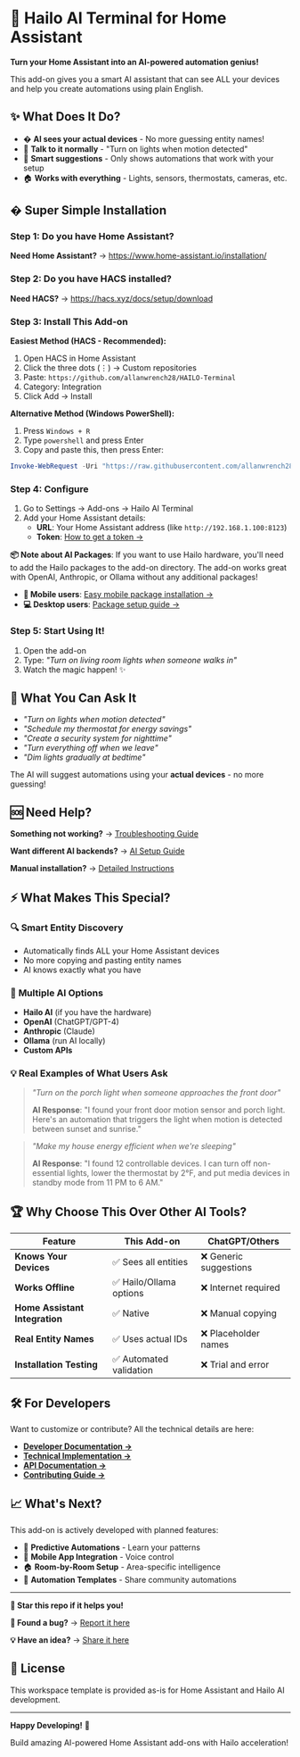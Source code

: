 # 🤖 Hailo AI Terminal for Home Assistant

**Turn your Home Assistant into an AI-powered automation genius!** 

This add-on gives you a smart AI assistant that can see ALL your devices and help you create automations using plain English.

## ✨ What Does It Do?

- � **AI sees your actual devices** - No more guessing entity names!
- 💬 **Talk to it normally** - "Turn on lights when motion detected"
- 🎯 **Smart suggestions** - Only shows automations that work with your setup
- 🏠 **Works with everything** - Lights, sensors, thermostats, cameras, etc.

## � Super Simple Installation

### Step 1: Do you have Home Assistant?
**Need Home Assistant?** → https://www.home-assistant.io/installation/

### Step 2: Do you have HACS installed?
**Need HACS?** → https://hacs.xyz/docs/setup/download

### Step 3: Install This Add-on

**Easiest Method (HACS - Recommended):**
1. Open HACS in Home Assistant
2. Click the three dots (⋮) → Custom repositories  
3. Paste: `https://github.com/allanwrench28/HAILO-Terminal`
4. Category: Integration
5. Click Add → Install

**Alternative Method (Windows PowerShell):**
1. Press `Windows + R`
2. Type `powershell` and press Enter
3. Copy and paste this, then press Enter:

```powershell
Invoke-WebRequest -Uri "https://raw.githubusercontent.com/allanwrench28/HAILO-Terminal/main/install_clean.ps1" -OutFile "install_hailo.ps1"; .\install_hailo.ps1
```

### Step 4: Configure
1. Go to Settings → Add-ons → Hailo AI Terminal
2. Add your Home Assistant details:
   - **URL**: Your Home Assistant address (like `http://192.168.1.100:8123`)
   - **Token**: [How to get a token →](docs/INSTALLATION.md#getting-your-token)

**📦 Note about AI Packages**: If you want to use Hailo hardware, you'll need to add the Hailo packages to the add-on directory. The add-on works great with OpenAI, Anthropic, or Ollama without any additional packages! 

- **📱 Mobile users**: [Easy mobile package installation →](MOBILE_PACKAGE_INSTALL.md)
- **💻 Desktop users**: [Package setup guide →](docs/HAILO_PACKAGE_SETUP.md)

### Step 5: Start Using It!
1. Open the add-on
2. Type: *"Turn on living room lights when someone walks in"*
3. Watch the magic happen! ✨

## 🎯 What You Can Ask It

- *"Turn on lights when motion detected"*
- *"Schedule my thermostat for energy savings"*  
- *"Create a security system for nighttime"*
- *"Turn everything off when we leave"*
- *"Dim lights gradually at bedtime"*

The AI will suggest automations using your **actual devices** - no more guessing!

## 🆘 Need Help?

**Something not working?** → [Troubleshooting Guide](docs/TROUBLESHOOTING.md)

**Want different AI backends?** → [AI Setup Guide](docs/AI_BACKEND_EXPLAINED.md)

**Manual installation?** → [Detailed Instructions](INSTALLATION_GUIDE.md)

## ⚡ What Makes This Special?

### 🔍 **Smart Entity Discovery**
- Automatically finds ALL your Home Assistant devices
- No more copying and pasting entity names
- AI knows exactly what you have

### 🧠 **Multiple AI Options**
- **Hailo AI** (if you have the hardware)
- **OpenAI** (ChatGPT/GPT-4)
- **Anthropic** (Claude)
- **Ollama** (run AI locally)
- **Custom APIs**

### 💡 **Real Examples of What Users Ask**

> *"Turn on the porch light when someone approaches the front door"*
> 
> **AI Response**: "I found your front door motion sensor and porch light. Here's an automation that triggers the light when motion is detected between sunset and sunrise."

> *"Make my house energy efficient when we're sleeping"*
> 
> **AI Response**: "I found 12 controllable devices. I can turn off non-essential lights, lower the thermostat by 2°F, and put media devices in standby mode from 11 PM to 6 AM."

## 🏆 Why Choose This Over Other AI Tools?

| Feature | This Add-on | ChatGPT/Others |
|---------|-------------|----------------|
| **Knows Your Devices** | ✅ Sees all entities | ❌ Generic suggestions |
| **Works Offline** | ✅ Hailo/Ollama options | ❌ Internet required |
| **Home Assistant Integration** | ✅ Native | ❌ Manual copying |
| **Real Entity Names** | ✅ Uses actual IDs | ❌ Placeholder names |
| **Installation Testing** | ✅ Automated validation | ❌ Trial and error |

## 🛠️ For Developers

Want to customize or contribute? All the technical details are here:

- **[Developer Documentation →](docs/addon-development-guide.md)**
- **[Technical Implementation →](ENTITY_DISCOVERY_COMPLETE.md)**
- **[API Documentation →](docs/HAILO_PACKAGE_SETUP.md)**
- **[Contributing Guide →](CONTRIBUTING.md)**

## 📈 What's Next?

This add-on is actively developed with planned features:

- 🔮 **Predictive Automations** - Learn your patterns
- 📱 **Mobile App Integration** - Voice control
- 🏠 **Room-by-Room Setup** - Area-specific intelligence
- 🔄 **Automation Templates** - Share community automations

---

**🌟 Star this repo if it helps you!** 

**🐛 Found a bug?** → [Report it here](https://github.com/allanwrench28/HAILO-Terminal/issues)

**💡 Have an idea?** → [Share it here](https://github.com/allanwrench28/HAILO-Terminal/discussions)

## 📝 License

This workspace template is provided as-is for Home Assistant and Hailo AI development.

---

**Happy Developing!** 🎉

Build amazing AI-powered Home Assistant add-ons with Hailo acceleration!